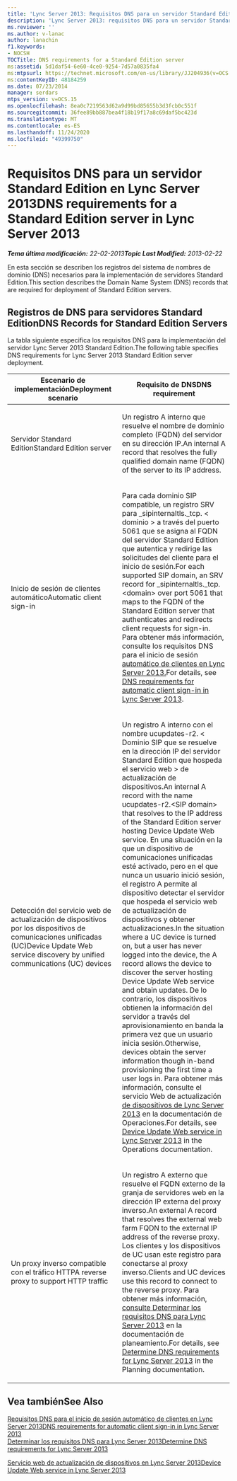 ```yaml
---
title: 'Lync Server 2013: Requisitos DNS para un servidor Standard Edition'
description: 'Lync Server 2013: requisitos DNS para un servidor Standard Edition.'
ms.reviewer: ''
ms.author: v-lanac
author: lanachin
f1.keywords:
- NOCSH
TOCTitle: DNS requirements for a Standard Edition server
ms:assetid: 5d1daf54-6e60-4ce0-9254-7d57a0835fa4
ms:mtpsurl: https://technet.microsoft.com/en-us/library/JJ204936(v=OCS.15)
ms:contentKeyID: 48184259
ms.date: 07/23/2014
manager: serdars
mtps_version: v=OCS.15
ms.openlocfilehash: 8ea0c7219563d62a9d99bd85655b3d3fcb0c551f
ms.sourcegitcommit: 36fee89bb887bea4f18b19f17a8c69daf5bc423d
ms.translationtype: MT
ms.contentlocale: es-ES
ms.lasthandoff: 11/24/2020
ms.locfileid: "49399750"
---
```

# <a name="dns-requirements-for-a-standard-edition-server-in-lync-server-2013"></a><span data-ttu-id="a5d07-103">Requisitos DNS para un servidor Standard Edition en Lync Server 2013</span><span class="sxs-lookup"><span data-stu-id="a5d07-103">DNS requirements for a Standard Edition server in Lync Server 2013</span></span>

<div data-xmlns="http://www.w3.org/1999/xhtml">

<div class="topic" data-xmlns="http://www.w3.org/1999/xhtml" data-msxsl="urn:schemas-microsoft-com:xslt" data-cs="https://msdn.microsoft.com/">

<div data-asp="https://msdn2.microsoft.com/asp">



</div>

<div id="mainSection">

<div id="mainBody"><span data-ttu-id="a5d07-104">

<span> </span></span><span class="sxs-lookup"><span data-stu-id="a5d07-104">

<span> </span></span></span>

<span data-ttu-id="a5d07-105">_**Tema última modificación:** 22-02-2013_</span><span class="sxs-lookup"><span data-stu-id="a5d07-105">_**Topic Last Modified:** 2013-02-22_</span></span>

<span data-ttu-id="a5d07-106">En esta sección se describen los registros del sistema de nombres de dominio (DNS) necesarios para la implementación de servidores Standard Edition.</span><span class="sxs-lookup"><span data-stu-id="a5d07-106">This section describes the Domain Name System (DNS) records that are required for deployment of Standard Edition servers.</span></span>

<div>

## <a name="dns-records-for-standard-edition-servers"></a><span data-ttu-id="a5d07-107">Registros de DNS para servidores Standard Edition</span><span class="sxs-lookup"><span data-stu-id="a5d07-107">DNS Records for Standard Edition Servers</span></span>

<span data-ttu-id="a5d07-108">La tabla siguiente especifica los requisitos DNS para la implementación del servidor Lync Server 2013 Standard Edition.</span><span class="sxs-lookup"><span data-stu-id="a5d07-108">The following table specifies DNS requirements for Lync Server 2013 Standard Edition server deployment.</span></span>


<table>
<colgroup>
<col style="width: 50%" />
<col style="width: 50%" />
</colgroup>
<thead>
<tr class="header">
<th><span data-ttu-id="a5d07-109">Escenario de implementación</span><span class="sxs-lookup"><span data-stu-id="a5d07-109">Deployment scenario</span></span></th>
<th><span data-ttu-id="a5d07-110">Requisito de DNS</span><span class="sxs-lookup"><span data-stu-id="a5d07-110">DNS requirement</span></span></th>
</tr>
</thead>
<tbody>
<tr class="odd">
<td><p><span data-ttu-id="a5d07-111">Servidor Standard Edition</span><span class="sxs-lookup"><span data-stu-id="a5d07-111">Standard Edition server</span></span></p></td>
<td><p><span data-ttu-id="a5d07-112">Un registro A interno que resuelve el nombre de dominio completo (FQDN) del servidor en su dirección IP.</span><span class="sxs-lookup"><span data-stu-id="a5d07-112">An internal A record that resolves the fully qualified domain name (FQDN) of the server to its IP address.</span></span></p></td>
</tr>
<tr class="even">
<td><p><span data-ttu-id="a5d07-113">Inicio de sesión de clientes automático</span><span class="sxs-lookup"><span data-stu-id="a5d07-113">Automatic client sign-in</span></span></p></td>
<td><p><span data-ttu-id="a5d07-114">Para cada dominio SIP compatible, un registro SRV para _sipinternaltls._tcp. &lt; dominio &gt; a través del puerto 5061 que se asigna al FQDN del servidor Standard Edition que autentica y redirige las solicitudes del cliente para el inicio de sesión.</span><span class="sxs-lookup"><span data-stu-id="a5d07-114">For each supported SIP domain, an SRV record for _sipinternaltls._tcp.&lt;domain&gt; over port 5061 that maps to the FQDN of the Standard Edition server that authenticates and redirects client requests for sign-in.</span></span> <span data-ttu-id="a5d07-115">Para obtener más información, consulte los requisitos DNS para el inicio de sesión <a href="lync-server-2013-dns-requirements-for-automatic-client-sign-in.md">automático de clientes en Lync Server 2013.</a></span><span class="sxs-lookup"><span data-stu-id="a5d07-115">For details, see <a href="lync-server-2013-dns-requirements-for-automatic-client-sign-in.md">DNS requirements for automatic client sign-in in Lync Server 2013</a>.</span></span></p></td>
</tr>
<tr class="odd">
<td><p><span data-ttu-id="a5d07-116">Detección del servicio web de actualización de dispositivos por los dispositivos de comunicaciones unificadas (UC)</span><span class="sxs-lookup"><span data-stu-id="a5d07-116">Device Update Web service discovery by unified communications (UC) devices</span></span></p></td>
<td><p><span data-ttu-id="a5d07-117">Un registro A interno con el nombre ucupdates-r2. &lt; Dominio SIP que se resuelve en la dirección IP del servidor Standard Edition que hospeda el servicio web &gt; de actualización de dispositivos.</span><span class="sxs-lookup"><span data-stu-id="a5d07-117">An internal A record with the name ucupdates-r2.&lt;SIP domain&gt; that resolves to the IP address of the Standard Edition server hosting Device Update Web service.</span></span> <span data-ttu-id="a5d07-118">En una situación en la que un dispositivo de comunicaciones unificadas esté activado, pero en el que nunca un usuario inició sesión, el registro A permite al dispositivo detectar el servidor que hospeda el servicio web de actualización de dispositivos y obtener actualizaciones.</span><span class="sxs-lookup"><span data-stu-id="a5d07-118">In the situation where a UC device is turned on, but a user has never logged into the device, the A record allows the device to discover the server hosting Device Update Web service and obtain updates.</span></span> <span data-ttu-id="a5d07-119">De lo contrario, los dispositivos obtienen la información del servidor a través del aprovisionamiento en banda la primera vez que un usuario inicia sesión.</span><span class="sxs-lookup"><span data-stu-id="a5d07-119">Otherwise, devices obtain the server information though in-band provisioning the first time a user logs in.</span></span> <span data-ttu-id="a5d07-120">Para obtener más información, consulte el servicio Web de actualización <a href="lync-server-2013-device-update-web-service.md">de dispositivos de Lync Server 2013</a> en la documentación de Operaciones.</span><span class="sxs-lookup"><span data-stu-id="a5d07-120">For details, see <a href="lync-server-2013-device-update-web-service.md">Device Update Web service in Lync Server 2013</a> in the Operations documentation.</span></span></p></td>
</tr>
<tr class="even">
<td><p><span data-ttu-id="a5d07-121">Un proxy inverso compatible con el tráfico HTTP</span><span class="sxs-lookup"><span data-stu-id="a5d07-121">A reverse proxy to support HTTP traffic</span></span></p></td>
<td><p><span data-ttu-id="a5d07-122">Un registro A externo que resuelve el FQDN externo de la granja de servidores web en la dirección IP externa del proxy inverso.</span><span class="sxs-lookup"><span data-stu-id="a5d07-122">An external A record that resolves the external web farm FQDN to the external IP address of the reverse proxy.</span></span> <span data-ttu-id="a5d07-123">Los clientes y los dispositivos de UC usan este registro para conectarse al proxy inverso.</span><span class="sxs-lookup"><span data-stu-id="a5d07-123">Clients and UC devices use this record to connect to the reverse proxy.</span></span> <span data-ttu-id="a5d07-124">Para obtener más información, <a href="lync-server-2013-determine-dns-requirements.md">consulte Determinar los requisitos DNS para Lync Server 2013</a> en la documentación de planeamiento.</span><span class="sxs-lookup"><span data-stu-id="a5d07-124">For details, see <a href="lync-server-2013-determine-dns-requirements.md">Determine DNS requirements for Lync Server 2013</a> in the Planning documentation.</span></span></p></td>
</tr>
</tbody>
</table>


</div>

<div>

## <a name="see-also"></a><span data-ttu-id="a5d07-125">Vea también</span><span class="sxs-lookup"><span data-stu-id="a5d07-125">See Also</span></span>


[<span data-ttu-id="a5d07-126">Requisitos DNS para el inicio de sesión automático de clientes en Lync Server 2013</span><span class="sxs-lookup"><span data-stu-id="a5d07-126">DNS requirements for automatic client sign-in in Lync Server 2013</span></span>](lync-server-2013-dns-requirements-for-automatic-client-sign-in.md)  
[<span data-ttu-id="a5d07-127">Determinar los requisitos DNS para Lync Server 2013</span><span class="sxs-lookup"><span data-stu-id="a5d07-127">Determine DNS requirements for Lync Server 2013</span></span>](lync-server-2013-determine-dns-requirements.md)  


[<span data-ttu-id="a5d07-128">Servicio web de actualización de dispositivos en Lync Server 2013</span><span class="sxs-lookup"><span data-stu-id="a5d07-128">Device Update Web service in Lync Server 2013</span></span>](lync-server-2013-device-update-web-service.md)  
  

<span data-ttu-id="a5d07-129"></div>

</div>

<span> </span>

</div>

</div>

</span><span class="sxs-lookup"><span data-stu-id="a5d07-129"></div>

</div>

<span> </span>

</div>

</div>

</span></span></div>

